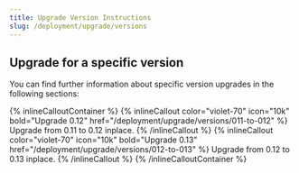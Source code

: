 ```yaml
---
title: Upgrade Version Instructions
slug: /deployment/upgrade/versions
---
```


## Upgrade for a specific version

You can find further information about specific version upgrades in the following sections:

{% inlineCalloutContainer %}
  {% inlineCallout
    color="violet-70"
    icon="10k"
    bold="Upgrade 0.12"
    href="/deployment/upgrade/versions/011-to-012" %}
    Upgrade from 0.11 to 0.12 inplace.
  {% /inlineCallout %}
  {% inlineCallout
    color="violet-70"
    icon="10k"
    bold="Upgrade 0.13"
    href="/deployment/upgrade/versions/012-to-013" %}
    Upgrade from 0.12 to 0.13 inplace.
  {% /inlineCallout %}
{% /inlineCalloutContainer %}
